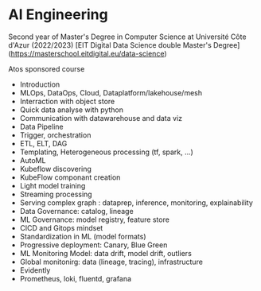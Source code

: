# AI Engineering
Second year of Master's Degree in Computer Science at Université Côte d'Azur (2022/2023) 
[EIT Digital Data Science double Master's Degree] (https://masterschool.eitdigital.eu/data-science)

Atos sponsored course

- Introduction
- MLOps, DataOps, Cloud, Dataplatform/lakehouse/mesh
- Interraction with object store
- Quick data analyse with python
- Communication with datawarehouse and data viz
- Data Pipeline 
- Trigger, orchestration
- ETL, ELT, DAG
- Templating, Heterogeneous processing (tf, spark, …)
- AutoML
- Kubeflow discovering
- KubeFlow componant creation
- Light model training
- Streaming processing
- Serving complex graph : dataprep, inference, monitoring, explainability
- Data Governance: catalog, lineage
- ML Governance:  model registry, feature store
- CICD and Gitops mindset
- Standardization in ML (model formats)
- Progressive deployment: Canary, Blue Green
- ML Monitoring Model: data drift, model drift, outliers
- Global monitonirg: data (lineage, tracing), infrastructure
- Evidently
- Prometheus, loki, fluentd, grafana
 